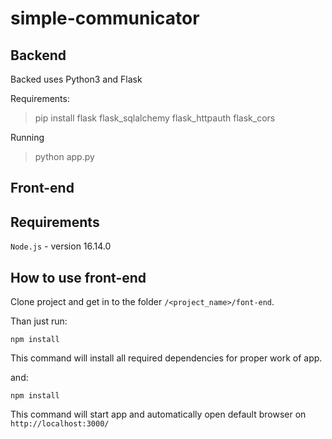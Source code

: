 # simple-communicator

Backend
-------
Backed uses Python3 and Flask

Requirements:
>pip install flask flask_sqlalchemy flask_httpauth flask_cors

Running
>python app.py

Front-end
---------

## Requirements

`Node.js` - version 16.14.0

## How to use front-end

Clone project and get in to the folder `/<project_name>/font-end`.

Than just run:

```shell
npm install
```
This command will install all required dependencies for proper work of app.

and:
```shell
npm install
```
This command will start app and automatically open default browser on `http://localhost:3000/`